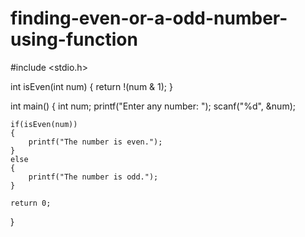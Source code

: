 # finding-even-or-a-odd-number-using-function
#include <stdio.h>

int isEven(int num)
{
    return !(num & 1);
}


int main()
{
    int num;
    printf("Enter any number: ");
    scanf("%d", &num);
    
    if(isEven(num))
    {
        printf("The number is even.");
    }
    else
    {
        printf("The number is odd.");
    }
    
    return 0;
}
